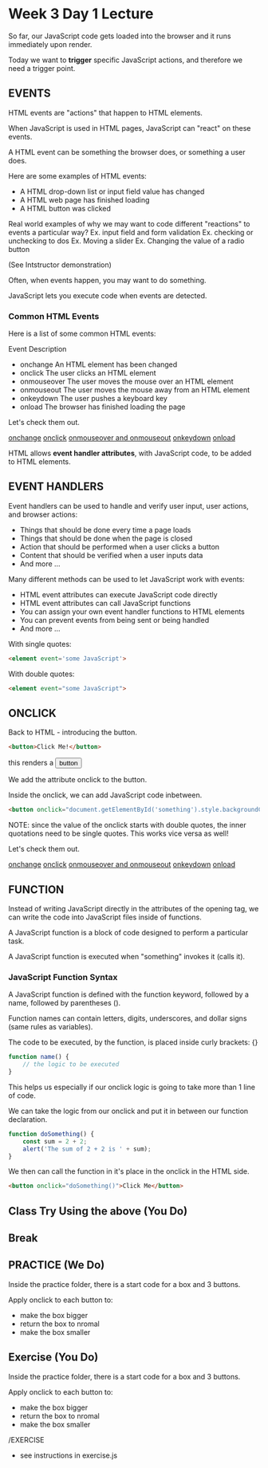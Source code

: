 # Week 3 Day 1 Lecture

So far, our JavaScript code gets loaded into the browser and it runs immediately upon render.

Today we want to **trigger** specific JavaScript actions, and therefore we need a trigger point.

## EVENTS

HTML events are "actions" that happen to HTML elements.

When JavaScript is used in HTML pages, JavaScript can "react" on these events.

A HTML event can be something the browser does, or something a user does.

Here are some examples of HTML events:

- A HTML drop-down list or input field value has changed  
- A HTML web page has finished loading
- A HTML button was clicked

Real world examples of why we may want to code different "reactions" to events a particular way?
Ex. input field and form validation 
Ex. checking or unchecking to dos
Ex. Moving a slider
Ex. Changing the value of a radio button

(See Intstructor demonstration)

Often, when events happen, you may want to do something.

JavaScript lets you execute code when events are detected.

### Common HTML Events
Here is a list of some common HTML events:

Event	        Description
- onchange	    An HTML element has been changed
- onclick	    The user clicks an HTML element
- onmouseover	The user moves the mouse over an HTML element
- onmouseout	The user moves the mouse away from an HTML element
- onkeydown	    The user pushes a keyboard key
- onload	    The browser has finished loading the page

Let's check them out. 

[onchange](https://www.w3schools.com/jsref/tryit.asp?filename=tryjsref_onchange)
[onclick](https://www.w3schools.com/js/tryit.asp?filename=tryjs_event_onclick1)
[onmouseover and onmouseout](https://www.w3schools.com/jsref/tryit.asp?filename=tryjsref_onmouseover)
[onkeydown](https://www.w3schools.com/jsref/event_onkeydown.asp)
[onload](https://www.w3schools.com/jsref/tryit.asp?filename=tryjsref_onkeydown)


HTML allows **event handler attributes**, with JavaScript code, to be added to HTML elements.


## EVENT HANDLERS

Event handlers can be used to handle and verify user input, user actions, and browser actions:

- Things that should be done every time a page loads
- Things that should be done when the page is closed
- Action that should be performed when a user clicks a button
- Content that should be verified when a user inputs data
- And more ...

Many different methods can be used to let JavaScript work with events:

- HTML event attributes can execute JavaScript code directly
- HTML event attributes can call JavaScript functions
- You can assign your own event handler functions to HTML elements
- You can prevent events from being sent or being handled
- And more ...


With single quotes:

```html
<element event='some JavaScript'>
```

With double quotes:

```html
<element event="some JavaScript">
```

## ONCLICK


Back to HTML - introducing the button.
<!-- Instructor to DEMO this without the eventHandler -->
```html
<button>Click Me!</button>
```

this renders a <button>button</button>

We add the attribute onclick to the button.

Inside the onclick, we can add JavaScript code inbetween. 
<!-- Instructor to DEMO this with the eventHandler -->
```html
<button onclick="document.getElementById('something').style.backgroundColor = 'blue'; document.getElementById('something').style.color = 'green';">Change Color!</button>
```

NOTE: since the value of the onclick starts with double quotes, the inner quotations need to be single quotes. This works vice versa as well!

Let's check them out. 
<!-- Instructor Demo from lecture.html file -->
[onchange](https://www.w3schools.com/jsref/tryit.asp?filename=tryjsref_onchange)
[onclick](https://www.w3schools.com/js/tryit.asp?filename=tryjs_event_onclick1)
[onmouseover and onmouseout](https://www.w3schools.com/jsref/tryit.asp?filename=tryjsref_onmouseover)
[onkeydown](https://www.w3schools.com/jsref/event_onkeydown.asp)
[onload](https://www.w3schools.com/jsref/tryit.asp?filename=tryjsref_onkeydown)

## FUNCTION

Instead of writing JavaScript directly in the attributes of the opening tag, we can write the code into JavaScript files inside of functions.

A JavaScript function is a block of code designed to perform a particular task.

A JavaScript function is executed when "something" invokes it (calls it).

### JavaScript Function Syntax
A JavaScript function is defined with the function keyword, followed by a name, followed by parentheses ().

Function names can contain letters, digits, underscores, and dollar signs (same rules as variables).

The code to be executed, by the function, is placed inside curly brackets: {}

```js
function name() {
    // the logic to be executed
}
```

This helps us especially if our onclick logic is going to take more than 1 line of code.

We can take the logic from our onclick and put it in between our function declaration.

```js
function doSomething() {
    const sum = 2 + 2;
    alert('The sum of 2 + 2 is ' + sum);
}
```

We then can call the function in it's place in the onclick in the HTML side.

```html
<button onclick="doSomething()">Click Me</button>
```
## Class Try Using the above (You Do)

## Break 

## PRACTICE (We Do)

Inside the practice folder, there is a start code for a box and 3 buttons.

Apply onclick to each button to:
- make the box bigger
- return the box to nromal
- make the box smaller

## Exercise (You Do)

Inside the practice folder, there is a start code for a box and 3 buttons.

Apply onclick to each button to:
- make the box bigger
- return the box to nromal
- make the box smaller 

/EXERCISE
- see instructions in exercise.js